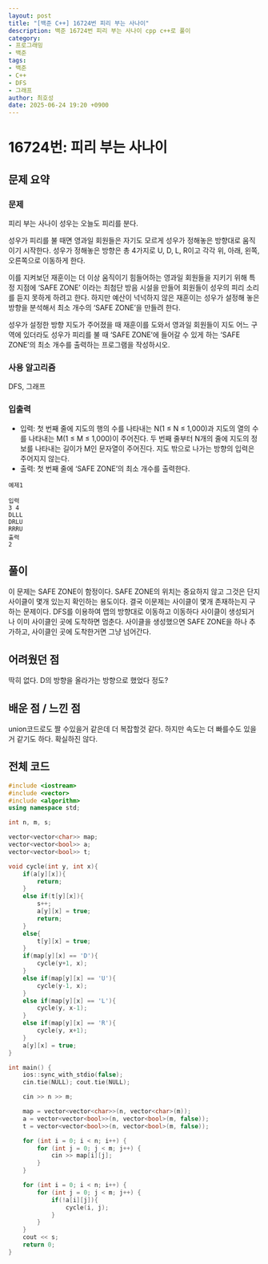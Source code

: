 ```yaml
---
layout: post
title: "[백준 C++] 16724번 피리 부는 사나이"
description: 백준 16724번 피리 부는 사나이 cpp c++로 풀이
category:
- 프로그래밍
- 백준
tags:
- 백준
- C++
- DFS
- 그래프
author: 최호성
date: 2025-06-24 19:20 +0900
---
```

# 16724번: 피리 부는 사나이

## 문제 요약
### 문제
피리 부는 사나이 성우는 오늘도 피리를 분다.

성우가 피리를 불 때면 영과일 회원들은 자기도 모르게 성우가 정해놓은 방향대로 움직이기 시작한다. 성우가 정해놓은 방향은 총 4가지로 U, D, L, R이고 각각 위, 아래, 왼쪽, 오른쪽으로 이동하게 한다.

이를 지켜보던 재훈이는 더 이상 움직이기 힘들어하는 영과일 회원들을 지키기 위해 특정 지점에 ‘SAFE ZONE’ 이라는 최첨단 방음 시설을 만들어 회원들이 성우의 피리 소리를 듣지 못하게 하려고 한다. 하지만 예산이 넉넉하지 않은 재훈이는 성우가 설정해 놓은 방향을 분석해서 최소 개수의 ‘SAFE ZONE’을 만들려 한다. 

성우가 설정한 방향 지도가 주어졌을 때 재훈이를 도와서 영과일 회원들이 지도 어느 구역에 있더라도 성우가 피리를 불 때 ‘SAFE ZONE’에 들어갈 수 있게 하는 ‘SAFE ZONE’의 최소 개수를 출력하는 프로그램을 작성하시오.

### 사용 알고리즘
DFS, 그래프

### 입출력
- 입력: 첫 번째 줄에 지도의 행의 수를 나타내는 N(1 ≤ N ≤ 1,000)과 지도의 열의 수를 나타내는 M(1 ≤ M ≤ 1,000)이 주어진다.
두 번째 줄부터 N개의 줄에 지도의 정보를 나타내는 길이가 M인 문자열이 주어진다.
지도 밖으로 나가는 방향의 입력은 주어지지 않는다.
- 출력: 첫 번째 줄에 ‘SAFE ZONE’의 최소 개수를 출력한다.
```
예제1

입력
3 4
DLLL
DRLU
RRRU
출력
2
```
## 풀이
이 문제는 SAFE ZONE이 함정이다. SAFE ZONE의 위치는 중요하지 않고 그것은 단지 사이클이 몇개 있는지 확인하는 용도이다. 결국 이문제는 사이클이 몇개 존재하는지 구하는 문제이다. DFS를 이용하여 맵의 방향대로 이동하고 이동하다 사이클이 생성되거나 이미 사이클인 곳에 도착하면 멈춘다. 사이클을 생성했으면 SAFE ZONE을 하나 추가하고, 사이클인 곳에 도착한거면 그냥 넘어간다. 

## 어려웠던 점
딱히 없다. D의 방향을 올라가는 방향으로 했었다 정도?

## 배운 점 / 느낀 점
union코드로도 짤 수있을거 같은데 더 복잡할것 같다. 하지만 속도는 더 빠를수도 있을거 같기도 하다. 확실하진 않다.

## 전체 코드
```cpp
#include <iostream>
#include <vector>
#include <algorithm>
using namespace std;

int n, m, s;

vector<vector<char>> map;
vector<vector<bool>> a;
vector<vector<bool>> t;

void cycle(int y, int x){
    if(a[y][x]){
        return;
    }
    else if(t[y][x]){
        s++;
        a[y][x] = true;
        return;
    }
    else{
        t[y][x] = true;
    }
    if(map[y][x] == 'D'){
        cycle(y+1, x);
    }
    else if(map[y][x] == 'U'){
        cycle(y-1, x);
    }
    else if(map[y][x] == 'L'){
        cycle(y, x-1);
    }
    else if(map[y][x] == 'R'){
        cycle(y, x+1);
    }
    a[y][x] = true;
}

int main() {
    ios::sync_with_stdio(false);
    cin.tie(NULL); cout.tie(NULL);

    cin >> n >> m;

    map = vector<vector<char>>(n, vector<char>(m));
    a = vector<vector<bool>>(n, vector<bool>(m, false));
    t = vector<vector<bool>>(n, vector<bool>(m, false));

    for (int i = 0; i < n; i++) {
        for (int j = 0; j < m; j++) {
            cin >> map[i][j];
        }
    }

    for (int i = 0; i < n; i++) {
        for (int j = 0; j < m; j++) {
            if(!a[i][j]){
                cycle(i, j);
            }
        }
    }
    cout << s;
    return 0;
}
```
